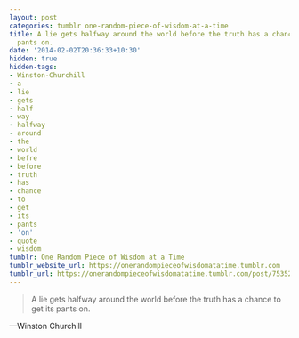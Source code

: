 ```yaml
---
layout: post
categories: tumblr one-random-piece-of-wisdom-at-a-time
title: A lie gets halfway around the world before the truth has a chance to get its
  pants on.
date: '2014-02-02T20:36:33+10:30'
hidden: true
hidden-tags:
- Winston-Churchill
- a
- lie
- gets
- half
- way
- halfway
- around
- the
- world
- befre
- before
- truth
- has
- chance
- to
- get
- its
- pants
- 'on'
- quote
- wisdom
tumblr: One Random Piece of Wisdom at a Time
tumblr_website_url: https://onerandompieceofwisdomatatime.tumblr.com
tumblr_url: https://onerandompieceofwisdomatatime.tumblr.com/post/75352845231/a-lie-gets-halfway-around-the-world-before-the
---
```

> A lie gets halfway around the world before the truth has a chance to get its pants on.

—Winston Churchill
